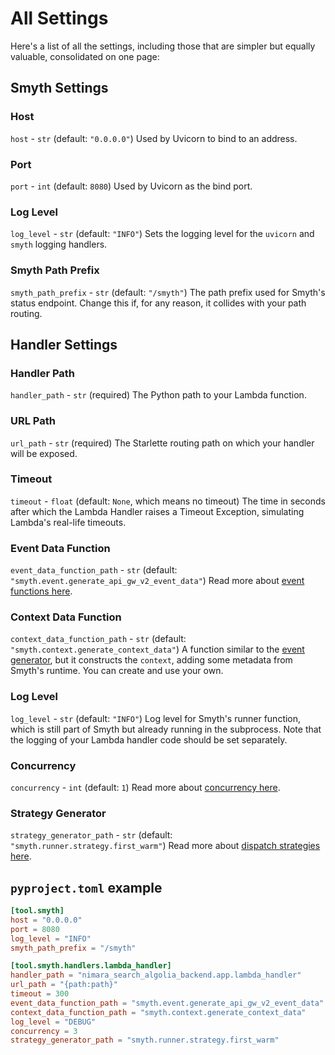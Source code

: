 # All Settings

Here's a list of all the settings, including those that are simpler but equally valuable, consolidated on one page:

## Smyth Settings

### Host

`host` - `str` (default: `"0.0.0.0"`) Used by Uvicorn to bind to an address.

### Port

`port` - `int` (default: `8080`) Used by Uvicorn as the bind port.

### Log Level

`log_level` - `str` (default: `"INFO"`) Sets the logging level for the `uvicorn` and `smyth` logging handlers.

### Smyth Path Prefix

`smyth_path_prefix` - `str` (default: `"/smyth"`) The path prefix used for Smyth's status endpoint. Change this if, for any reason, it collides with your path routing.

## Handler Settings

### Handler Path

`handler_path` - `str` (required) The Python path to your Lambda function.

### URL Path

`url_path` - `str` (required) The Starlette routing path on which your handler will be exposed.

### Timeout

`timeout` - `float` (default: `None`, which means no timeout) The time in seconds after which the Lambda Handler raises a Timeout Exception, simulating Lambda's real-life timeouts.

### Event Data Function

`event_data_function_path` - `str` (default: `"smyth.event.generate_api_gw_v2_event_data"`) Read more about [event functions here](event_functions.md).

### Context Data Function

`context_data_function_path` - `str` (default: `"smyth.context.generate_context_data"`) A function similar to the [event generator](event_functions.md), but it constructs the `context`, adding some metadata from Smyth's runtime. You can create and use your own.

### Log Level

`log_level` - `str` (default: `"INFO"`) Log level for Smyth's runner function, which is still part of Smyth but already running in the subprocess. Note that the logging of your Lambda handler code should be set separately.

### Concurrency

`concurrency` - `int` (default: `1`) Read more about [concurrency here](concurrency.md).

### Strategy Generator

`strategy_generator_path` - `str` (default: `"smyth.runner.strategy.first_warm"`) Read more about [dispatch strategies here](concurrency.md/#dispatch-strategy).


## `pyproject.toml` example

```toml title='pyproject.toml' linenums="1"
[tool.smyth]
host = "0.0.0.0"
port = 8080
log_level = "INFO"
smyth_path_prefix = "/smyth"

[tool.smyth.handlers.lambda_handler]
handler_path = "nimara_search_algolia_backend.app.lambda_handler"
url_path = "{path:path}"
timeout = 300
event_data_function_path = "smyth.event.generate_api_gw_v2_event_data"
context_data_function_path = "smyth.context.generate_context_data"
log_level = "DEBUG"
concurrency = 3
strategy_generator_path = "smyth.runner.strategy.first_warm"
```
